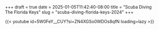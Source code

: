 +++ 
draft = true
date = 2025-01-05T11:42:40-08:00
title = "Scuba Diving The Florida Keys"
slug = "scuba-diving-florida-keys-2024" 
+++

{{< youtube id=5W0FeY__CUY?si=ZN4XGSo0WDOs8qfN loading=lazy >}}
